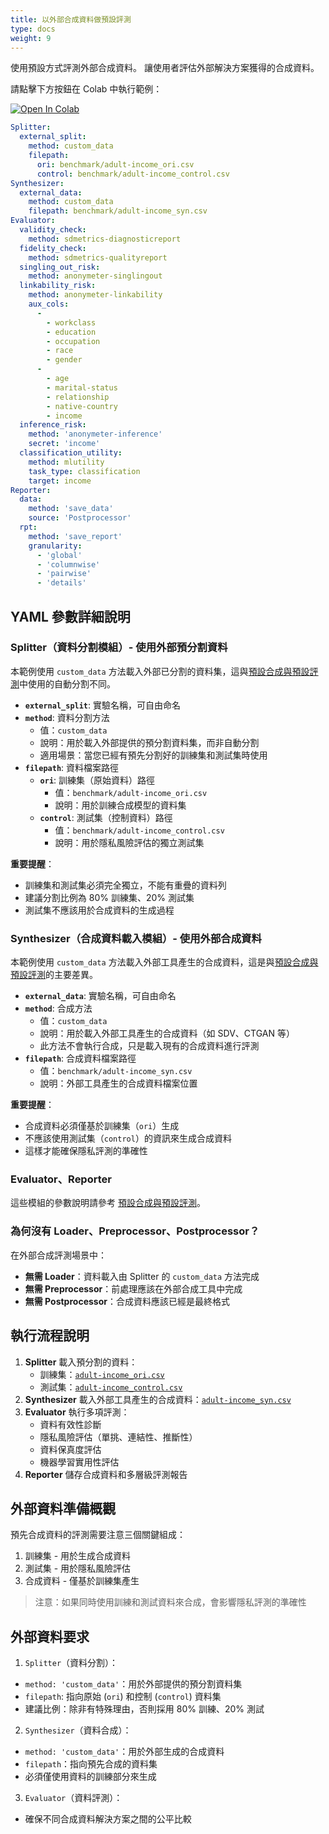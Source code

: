 ```yaml
---
title: 以外部合成資料做預設評測
type: docs
weight: 9
---
```



使用預設方式評測外部合成資料。
讓使用者評估外部解決方案獲得的合成資料。

請點擊下方按鈕在 Colab 中執行範例：

[![Open In Colab](https://colab.research.google.com/assets/colab-badge.svg)](https://colab.research.google.com/github/nics-dp/petsard/blob/main/demo/getting-started/external-synthesis-default-evaluation.ipynb)

```yaml
Splitter:
  external_split:
    method: custom_data
    filepath:
      ori: benchmark/adult-income_ori.csv
      control: benchmark/adult-income_control.csv
Synthesizer:
  external_data:
    method: custom_data
    filepath: benchmark/adult-income_syn.csv
Evaluator:
  validity_check:
    method: sdmetrics-diagnosticreport
  fidelity_check:
    method: sdmetrics-qualityreport
  singling_out_risk:
    method: anonymeter-singlingout
  linkability_risk:
    method: anonymeter-linkability
    aux_cols:
      -
        - workclass
        - education
        - occupation
        - race
        - gender
      -
        - age
        - marital-status
        - relationship
        - native-country
        - income
  inference_risk:
    method: 'anonymeter-inference'
    secret: 'income'
  classification_utility:
    method: mlutility
    task_type: classification
    target: income
Reporter:
  data:
    method: 'save_data'
    source: 'Postprocessor'
  rpt:
    method: 'save_report'
    granularity:
      - 'global'
      - 'columnwise'
      - 'pairwise'
      - 'details'
```

## YAML 參數詳細說明

### Splitter（資料分割模組）- 使用外部預分割資料

本範例使用 `custom_data` 方法載入外部已分割的資料集，這與[預設合成與預設評測](../default-synthesis-default-evaluation)中使用的自動分割不同。

- **`external_split`**: 實驗名稱，可自由命名
- **`method`**: 資料分割方法
  - 值：`custom_data`
  - 說明：用於載入外部提供的預分割資料集，而非自動分割
  - 適用場景：當您已經有預先分割好的訓練集和測試集時使用
- **`filepath`**: 資料檔案路徑
  - **`ori`**: 訓練集（原始資料）路徑
    - 值：`benchmark/adult-income_ori.csv`
    - 說明：用於訓練合成模型的資料集
  - **`control`**: 測試集（控制資料）路徑
    - 值：`benchmark/adult-income_control.csv`
    - 說明：用於隱私風險評估的獨立測試集

**重要提醒**：
- 訓練集和測試集必須完全獨立，不能有重疊的資料列
- 建議分割比例為 80% 訓練集、20% 測試集
- 測試集不應該用於合成資料的生成過程

### Synthesizer（合成資料載入模組）- 使用外部合成資料

本範例使用 `custom_data` 方法載入外部工具產生的合成資料，這是與[預設合成與預設評測](../default-synthesis-default-evaluation)的主要差異。

- **`external_data`**: 實驗名稱，可自由命名
- **`method`**: 合成方法
  - 值：`custom_data`
  - 說明：用於載入外部工具產生的合成資料（如 SDV、CTGAN 等）
  - 此方法不會執行合成，只是載入現有的合成資料進行評測
- **`filepath`**: 合成資料檔案路徑
  - 值：`benchmark/adult-income_syn.csv`
  - 說明：外部工具產生的合成資料檔案位置

**重要提醒**：
- 合成資料必須僅基於訓練集（`ori`）生成
- 不應該使用測試集（`control`）的資訊來生成合成資料
- 這樣才能確保隱私評測的準確性

### Evaluator、Reporter

這些模組的參數說明請參考 [預設合成與預設評測](../default-synthesis-default-evaluation)。

### 為何沒有 Loader、Preprocessor、Postprocessor？

在外部合成評測場景中：
- **無需 Loader**：資料載入由 Splitter 的 `custom_data` 方法完成
- **無需 Preprocessor**：前處理應該在外部合成工具中完成
- **無需 Postprocessor**：合成資料應該已經是最終格式

## 執行流程說明

1. **Splitter** 載入預分割的資料：
   - 訓練集：[`adult-income_ori.csv`](benchmark/adult-income_ori.csv)
   - 測試集：[`adult-income_control.csv`](benchmark/adult-income_control.csv)
2. **Synthesizer** 載入外部工具產生的合成資料：[`adult-income_syn.csv`](benchmark/adult-income_syn.csv)
3. **Evaluator** 執行多項評測：
   - 資料有效性診斷
   - 隱私風險評估（單挑、連結性、推斷性）
   - 資料保真度評估
   - 機器學習實用性評估
4. **Reporter** 儲存合成資料和多層級評測報告

## 外部資料準備概觀

預先合成資料的評測需要注意三個關鍵組成：

1. 訓練集 - 用於生成合成資料
2. 測試集 - 用於隱私風險評估
3. 合成資料 - 僅基於訓練集產生

> 注意：如果同時使用訓練和測試資料來合成，會影響隱私評測的準確性

## 外部資料要求

1. `Splitter`（資料分割）：

- `method: 'custom_data'`：用於外部提供的預分割資料集
- `filepath`: 指向原始 (`ori`) 和控制 (`control`) 資料集
- 建議比例：除非有特殊理由，否則採用 80% 訓練、20% 測試

2. `Synthesizer`（資料合成）：

- `method: 'custom_data'`：用於外部生成的合成資料
- `filepath`：指向預先合成的資料集
- 必須僅使用資料的訓練部分來生成

3. `Evaluator`（資料評測）：

- 確保不同合成資料解決方案之間的公平比較
